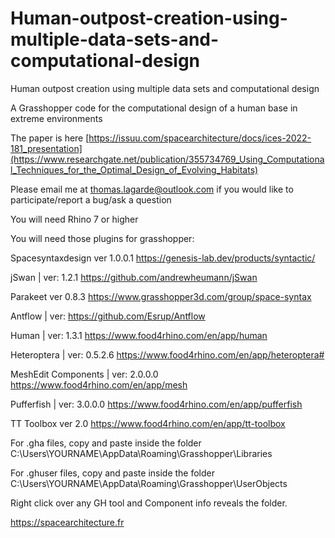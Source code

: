 # Human-outpost-creation-using-multiple-data-sets-and-computational-design
Human outpost creation using multiple data sets and computational design

A Grasshopper code for the computational design of a human base in extreme environments

The paper is here [https://issuu.com/spacearchitecture/docs/ices-2022-181_presentation](https://www.researchgate.net/publication/355734769_Using_Computational_Techniques_for_the_Optimal_Design_of_Evolving_Habitats)

Please email me at thomas.lagarde@outlook.com if you would like to participate/report a bug/ask a question

You will need Rhino 7 or higher 

You will need those plugins for grasshopper:

Spacesyntaxdesign ver 1.0.0.1 https://genesis-lab.dev/products/syntactic/

jSwan | ver: 1.2.1  https://github.com/andrewheumann/jSwan

Parakeet ver 0.8.3 https://www.grasshopper3d.com/group/space-syntax

Antflow | ver:  https://github.com/Esrup/Antflow

Human | ver: 1.3.1  https://www.food4rhino.com/en/app/human

Heteroptera | ver: 0.5.2.6  https://www.food4rhino.com/en/app/heteroptera#

MeshEdit Components | ver: 2.0.0.0  https://www.food4rhino.com/en/app/mesh

Pufferfish | ver: 3.0.0.0 https://www.food4rhino.com/en/app/pufferfish

TT Toolbox ver 2.0 https://www.food4rhino.com/en/app/tt-toolbox

For .gha files, copy and paste inside the folder
C:\Users\YOURNAME\AppData\Roaming\Grasshopper\Libraries

For .ghuser files, copy and paste inside the folder
C:\Users\YOURNAME\AppData\Roaming\Grasshopper\UserObjects

Right click over any GH tool and Component info reveals the folder.


https://spacearchitecture.fr


